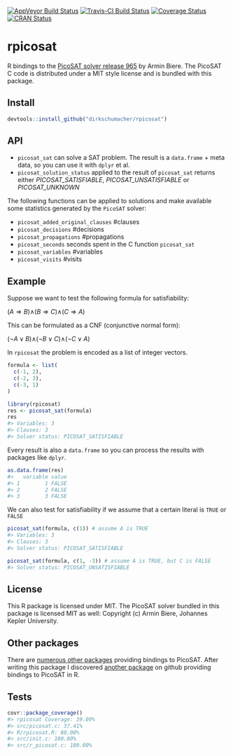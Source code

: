 [![AppVeyor Build Status](https://ci.appveyor.com/api/projects/status/github/dirkschumacher/rpicosat?branch=master&svg=true)](https://ci.appveyor.com/project/dirkschumacher/rpicosat) [![Travis-CI Build Status](https://travis-ci.org/dirkschumacher/rpicosat.svg?branch=master)](https://travis-ci.org/dirkschumacher/rpicosat) [![Coverage Status](https://img.shields.io/codecov/c/github/dirkschumacher/rpicosat/master.svg)](https://codecov.io/github/dirkschumacher/rpicosat?branch=master) [![CRAN Status](http://www.r-pkg.org/badges/version/rpicosat)](http://www.r-pkg.org/badges/version/rpicosat)

rpicosat
========

R bindings to the [PicoSAT solver release 965](http://fmv.jku.at/picosat/) by Armin Biere. The PicoSAT C code is distributed under a MIT style license and is bundled with this package.

Install
-------

``` r
devtools::install_github("dirkschumacher/rpicosat")
```

API
---

-   `picosat_sat` can solve a SAT problem. The result is a `data.frame` + meta data, so you can use it with `dplyr` et al.
-   `picosat_solution_status` applied to the result of `picosat_sat` returns either *PICOSAT\_SATISFIABLE*, *PICOSAT\_UNSATISFIABLE* or *PICOSAT\_UNKNOWN*

The following functions can be applied to solutions and make available some statistics generated by the `PicoSAT` solver:

-   `picosat_added_original_clauses` \#clauses
-   `picosat_decisions` \#decisions
-   `picosat_propagations` \#propagations
-   `picosat_seconds` seconds spent in the C function `picosat_sat`
-   `picosat_variables` \#variables
-   `picosat_visits` \#visits

Example
-------

Suppose we want to test the following formula for satisfiability:

(*A* ⇒ *B*)∧(*B* ⇒ *C*)∧(*C* ⇒ *A*)

This can be formulated as a CNF (conjunctive normal form):

(¬*A* ∨ *B*)∧(¬*B* ∨ *C*)∧(¬*C* ∨ *A*)

In `rpicosat` the problem is encoded as a list of integer vectors.

``` r
formula <- list(
  c(-1, 2),
  c(-2, 3),
  c(-3, 1)
)
```

``` r
library(rpicosat)
res <- picosat_sat(formula)
res
#> Variables: 3
#> Clauses: 3
#> Solver status: PICOSAT_SATISFIABLE
```

Every result is also a `data.frame` so you can process the results with packages like `dplyr`.

``` r
as.data.frame(res)
#>   variable value
#> 1        1 FALSE
#> 2        2 FALSE
#> 3        3 FALSE
```

We can also test for satisfiability if we assume that a certain literal is `TRUE` or `FALSE`

``` r
picosat_sat(formula, c(1)) # assume A is TRUE
#> Variables: 3
#> Clauses: 3
#> Solver status: PICOSAT_SATISFIABLE
```

``` r
picosat_sat(formula, c(1, -3)) # assume A is TRUE, but C is FALSE
#> Solver status: PICOSAT_UNSATISFIABLE
```

License
-------

This R package is licensed under MIT. The PicoSAT solver bundled in this package is licensed MIT as well: Copyright (c) Armin Biere, Johannes Kepler University.

Other packages
--------------

There are [numerous other packages](https://github.com/search?utf8=✓&q=picosat) providing bindings to PicoSAT. After writing this package I discovered [another package](https://github.com/dtimes6/Rpicosat) on github providing bindings to PicoSAT in R.

Tests
-----

``` r
covr::package_coverage()
#> rpicosat Coverage: 39.09%
#> src/picosat.c: 37.41%
#> R/rpicosat.R: 80.00%
#> src/init.c: 100.00%
#> src/r_picosat.c: 100.00%
```
